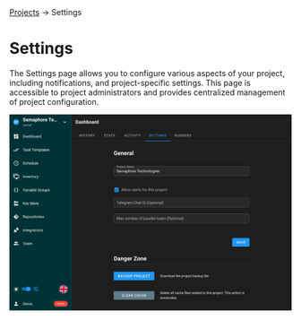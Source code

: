 <div class="breadcrumbs">
    <a href="/user-guide/projects/">Projects</a>
    → Settings
</div>

# Settings

The Settings page allows you to configure various aspects of your project, including notifications, and project-specific settings. This page is accessible to project administrators and provides centralized management of project configuration.

![](<../../.gitbook/assets/project_settings.webp>)
